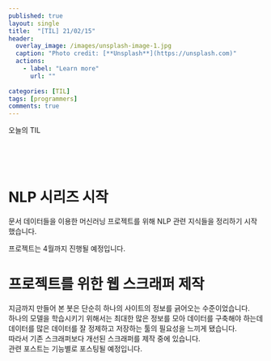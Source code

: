 ```yaml
---
published: true
layout: single
title:  "[TIL] 21/02/15"
header:
  overlay_image: /images/unsplash-image-1.jpg
  caption: "Photo credit: [**Unsplash**](https://unsplash.com)"
  actions:
    - label: "Learn more"
      url: ""
      
categories: [TIL]
tags: [programmers]
comments: true
---
```


오늘의 TIL

&nbsp;

&nbsp;

# NLP 시리즈 시작

문서 데이터들을 이용한 머신러닝 프로젝트를 위해 NLP 관련 지식들을 정리하기 시작했습니다.  

프로젝트는 4월까지 진행될 예정입니다. 

# 프로젝트를 위한 웹 스크래퍼 제작

지금까지 만들어 본 봇은 단순히 하나의 사이트의 정보를 긁어오는 수준이었습니다.  
하나의 모델을 학습시키기 위해서는 최대한 많은 정보를 모아 데이터를 구축해야 하는데 데이터를 많은 데이터를 잘 정제하고 저장하는 툴의 필요성을 느끼게 됐습니다.  
따라서 기존 스크래퍼보다 개선된 스크래퍼를 제작 중에 있습니다.  
관련 포스트는 기능별로 포스팅될 예정입니다.  

